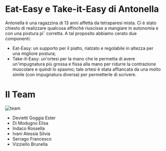 # Eat-Easy e Take-it-Easy di Antonella
Antonella è una ragazzina di 13 anni affetta da tetraparesi mista. Ci è stato chiesto di realizzare qualcosa affinchè riuscisse a mangiare in autonomia e con una postura pi˘ corretta. A tal proposito abbiamo cerato due componenti:
- Eat-Easy: un supporto per il piatto, rialzato e regolabile in altezza per una migliore postura;
- Take-it-Easy: un'ortesi per la mano che le permetta di avere un'impugnatura più grossa e fissa alla mano per ridurre la contrazione muscolare e quindi lo spasmo; tale ortesi è stata affiancata da una molto simile (con impugnatura diversa) per permetterle di scrivere.




# Il Team
![team](./img/team.JPG)

- Devietti Goggia Ester
- Di Modugno Elisa
- Indaco Rossella
- Ivani Alessia Silvia
- Serrago Francesco
- Vizziello Brunella
